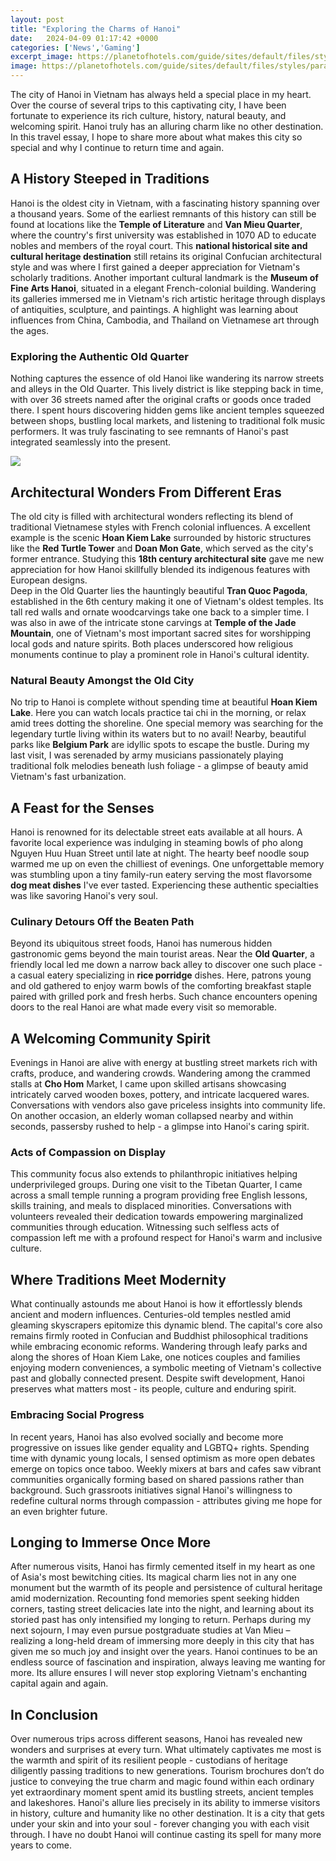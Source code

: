 ```yaml
---
layout: post
title: "Exploring the Charms of Hanoi"
date:   2024-04-09 01:17:42 +0000
categories: ['News','Gaming']
excerpt_image: https://planetofhotels.com/guide/sites/default/files/styles/paragraph__hero_banner__hb_image__1880bp/public/hero_banner/Lake_Tay.jpg
image: https://planetofhotels.com/guide/sites/default/files/styles/paragraph__hero_banner__hb_image__1880bp/public/hero_banner/Lake_Tay.jpg
---
```


The city of Hanoi in Vietnam has always held a special place in my heart. Over the course of several trips to this captivating city, I have been fortunate to experience its rich culture, history, natural beauty, and welcoming spirit. Hanoi truly has an alluring charm like no other destination. In this travel essay, I hope to share more about what makes this city so special and why I continue to return time and again.
## A History Steeped in Traditions
Hanoi is the oldest city in Vietnam, with a fascinating history spanning over a thousand years. Some of the earliest remnants of this history can still be found at locations like the **Temple of Literature** and **Van Mieu Quarter**, where the country's first university was established in 1070 AD to educate nobles and members of the royal court. This **national historical site and cultural heritage destination** still retains its original Confucian architectural style and was where I first gained a deeper appreciation for Vietnam's scholarly traditions. 
Another important cultural landmark is the **Museum of Fine Arts Hanoi**, situated in a elegant French-colonial building. Wandering its galleries immersed me in Vietnam's rich artistic heritage through displays of antiquities, sculpture, and paintings. A highlight was learning about influences from China, Cambodia, and Thailand on Vietnamese art through the ages.
### Exploring the Authentic Old Quarter
Nothing captures the essence of old Hanoi like wandering its narrow streets and alleys in the Old Quarter. This lively district is like stepping back in time, with over 36 streets named after the original crafts or goods once traded there. I spent hours discovering hidden gems like ancient temples squeezed between shops, bustling local markets, and listening to traditional folk music performers. It was truly fascinating to see remnants of Hanoi's past integrated seamlessly into the present.

![](https://planetofhotels.com/guide/sites/default/files/styles/paragraph__hero_banner__hb_image__1880bp/public/hero_banner/Lake_Tay.jpg)
## Architectural Wonders From Different Eras   
The old city is filled with architectural wonders reflecting its blend of traditional Vietnamese styles with French colonial influences. A excellent example is the scenic **Hoan Kiem Lake** surrounded by historic structures like the **Red Turtle Tower** and **Doan Mon Gate**, which served as the city's former entrance. Studying this **18th century architectural site** gave me new appreciation for how Hanoi skillfully blended its indigenous features with European designs.   
Deep in the Old Quarter lies the hauntingly beautiful **Tran Quoc Pagoda**, established in the 6th century making it one of Vietnam's oldest temples. Its tall red walls and ornate woodcarvings take one back to a simpler time. I was also in awe of the intricate stone carvings at **Temple of the Jade Mountain**, one of Vietnam's most important sacred sites for worshipping local gods and nature spirits. Both places underscored how religious monuments continue to play a prominent role in Hanoi's cultural identity.
### Natural Beauty Amongst the Old City  
No trip to Hanoi is complete without spending time at beautiful **Hoan Kiem Lake**. Here you can watch locals practice tai chi in the morning, or relax amid trees dotting the shoreline. One special memory was searching for the legendary turtle living within its waters but to no avail! Nearby, beautiful parks like **Belgium Park** are idyllic spots to escape the bustle. During my last visit, I was serenaded by army musicians passionately playing traditional folk melodies beneath lush foliage - a glimpse of beauty amid Vietnam's fast urbanization.   
## A Feast for the Senses
Hanoi is renowned for its delectable street eats available at all hours. A favorite local experience was indulging in steaming bowls of pho along Nguyen Huu Huan Street until late at night. The hearty beef noodle soup warmed me up on even the chilliest of evenings. One unforgettable memory was stumbling upon a tiny family-run eatery serving the most flavorsome **dog meat dishes** I've ever tasted. Experiencing these authentic specialties was like savoring Hanoi's very soul.
### Culinary Detours Off the Beaten Path
Beyond its ubiquitous street foods, Hanoi has numerous hidden gastronomic gems beyond the main tourist areas. Near the **Old Quarter**, a friendly local led me down a narrow back alley to discover one such place - a casual eatery specializing in **rice porridge** dishes. Here, patrons young and old gathered to enjoy warm bowls of the comforting breakfast staple paired with grilled pork and fresh herbs. Such chance encounters opening doors to the real Hanoi are what made every visit so memorable.
## A Welcoming Community Spirit
Evenings in Hanoi are alive with energy at bustling street markets rich with crafts, produce, and wandering crowds. Wandering among the crammed stalls at **Cho Hom** Market, I came upon skilled artisans showcasing intricately carved wooden boxes, pottery, and intricate lacquered wares. Conversations with vendors also gave priceless insights into community life. On another occasion, an elderly woman collapsed nearby and within seconds, passersby rushed to help - a glimpse into Hanoi's caring spirit. 
### Acts of Compassion on Display
This community focus also extends to philanthropic initiatives helping underprivileged groups. During one visit to the Tibetan Quarter, I came across a small temple running a program providing free English lessons, skills training, and meals to displaced minorities. Conversations with volunteers revealed their dedication towards empowering marginalized communities through education. Witnessing such selfless acts of compassion left me with a profound respect for Hanoi's warm and inclusive culture. 
## Where Traditions Meet Modernity   
What continually astounds me about Hanoi is how it effortlessly blends ancient and modern influences. Centuries-old temples nestled amid gleaming skyscrapers epitomize this dynamic blend. The capital's core also remains firmly rooted in Confucian and Buddhist philosophical traditions while embracing economic reforms. Wandering through leafy parks and along the shores of Hoan Kiem Lake, one notices couples and families enjoying modern conveniences, a symbolic meeting of Vietnam's collective past and globally connected present. Despite swift development, Hanoi preserves what matters most - its people, culture and enduring spirit.
### Embracing Social Progress
In recent years, Hanoi has also evolved socially and become more progressive on issues like gender equality and LGBTQ+ rights. Spending time with dynamic young locals, I sensed optimism as more open debates emerge on topics once taboo. Weekly mixers at bars and cafes saw vibrant communities organically forming based on shared passions rather than background. Such grassroots initiatives signal Hanoi's willingness to redefine cultural norms through compassion - attributes giving me hope for an even brighter future.
## Longing to Immerse Once More   
After numerous visits, Hanoi has firmly cemented itself in my heart as one of Asia's most bewitching cities. Its magical charm lies not in any one monument but the warmth of its people and persistence of cultural heritage amid modernization. Recounting fond memories spent seeking hidden corners, tasting street delicacies late into the night, and learning about its storied past has only intensified my longing to return. Perhaps during my next sojourn, I may even pursue postgraduate studies at Van Mieu – realizing a long-held dream of immersing more deeply in this city that has given me so much joy and insight over the years. Hanoi continues to be an endless source of fascination and inspiration, always leaving me wanting for more. Its allure ensures I will never stop exploring Vietnam's enchanting capital again and again.
## In Conclusion
Over numerous trips across different seasons, Hanoi has revealed new wonders and surprises at every turn. What ultimately captivates me most is the warmth and spirit of its resilient people - custodians of heritage diligently passing traditions to new generations. Tourism brochures don’t do justice to conveying the true charm and magic found within each ordinary yet extraordinary moment spent amid its bustling streets, ancient temples and lakeshores. Hanoi's allure lies precisely in its ability to immerse visitors in history, culture and humanity like no other destination. It is a city that gets under your skin and into your soul - forever changing you with each visit through. I have no doubt Hanoi will continue casting its spell for many more years to come.